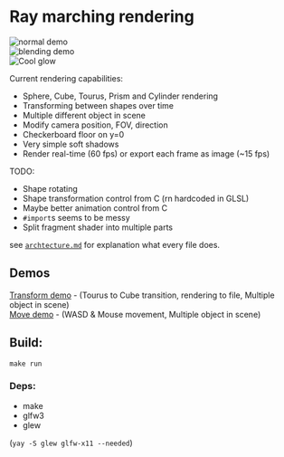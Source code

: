 # Ray marching rendering

![normal demo](https://randacek.dev/dl/rendering/demo.png)  
![blending demo](https://randacek.dev/dl/rendering/blending.png)  
![Cool glow](https://randacek.dev/dl/rendering/glow.png)  

Current rendering capabilities:  
- Sphere, Cube, Tourus, Prism and Cylinder rendering
- Transforming between shapes over time
- Multiple different object in scene
- Modify camera position, FOV, direction
- Checkerboard floor on y=0
- Very simple soft shadows
- Render real-time (60 fps) or export each frame as image (~15 fps)  

TODO:
- Shape rotating
- Shape transformation control from C (rn hardcoded in GLSL)
- Maybe better animation control from C
- `#import`s seems to be messy
- Split fragment shader into multiple parts

see [`archtecture.md`](architecture.md) for explanation what every file does.  

## Demos
[Transform demo](https://randacek.dev/dl/rendering/transform_demo.mp4) - (Tourus to Cube transition, rendering to file, Multiple object in scene)  
[Move demo](https://randacek.dev/dl/rendering/move_demo.mp4) - (WASD & Mouse movement, Multiple object in scene)  

## Build:
`make run`

### Deps:
- make
- glfw3
- glew  

(`yay -S glew glfw-x11 --needed`)
